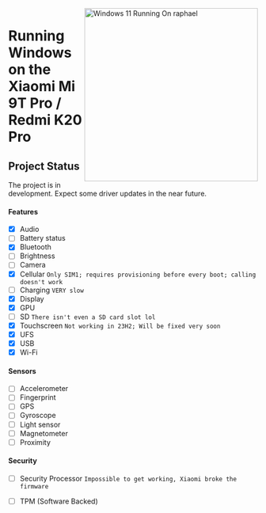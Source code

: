 <img align="right" src="https://raw.githubusercontent.com/graphiks/woa-raphael/main/media/raphael.png" width="350" alt="Windows 11 Running On raphael">


# Running Windows on the Xiaomi Mi 9T Pro / Redmi K20 Pro

## Project Status

The project is in development. Expect some driver updates in the near future.



#### Features

- [X] Audio 
- [ ] Battery status
- [x] Bluetooth
- [ ] Brightness 
- [ ] Camera
- [x] Cellular ```Only SIM1; requires provisioning before every boot; calling doesn't work```
- [ ] Charging ```VERY slow```
- [x] Display
- [x] GPU 
- [ ] SD ```There isn't even a SD card slot lol```
- [x] Touchscreen ```Not working in 23H2; Will be fixed very soon```
- [x] UFS
- [x] USB
- [x] Wi-Fi

#### Sensors
- [ ] Accelerometer
- [ ] Fingerprint
- [ ] GPS
- [ ] Gyroscope
- [ ] Light sensor
- [ ] Magnetometer
- [ ] Proximity

#### Security

- [ ] Security Processor ```Impossible to get working, Xiaomi broke the firmware```
- [ ] TPM (Software Backed)


